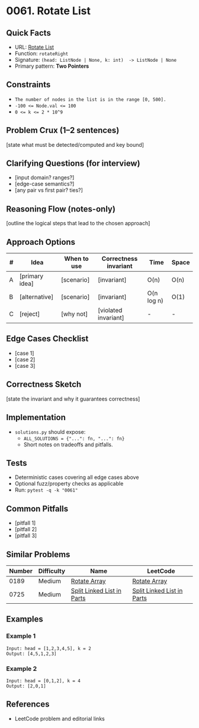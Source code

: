 # 0061. Rotate List

## Quick Facts

- URL: [Rotate List](https://leetcode.com/problems/rotate-list/)
- Function: `rotateRight`
- Signature: `(head: ListNode | None, k: int)  -> ListNode | None`
- Primary pattern: **Two Pointers**

## Constraints

- `The number of nodes in the list is in the range [0, 500].`
- `-100 <= Node.val <= 100`
- `0 <= k <= 2 * 10^9`

## Problem Crux (1–2 sentences)

[state what must be detected/computed and key bound]

## Clarifying Questions (for interview)

- [input domain? ranges?]
- [edge-case semantics?]
- [any pair vs first pair? ties?]

## Reasoning Flow (notes-only)

[outline the logical steps that lead to the chosen approach]

## Approach Options

| # | Idea | When to use | Correctness invariant | Time | Space |
|---|------|-------------|-----------------------|------|-------|
| A | [primary idea] | [scenario] | [invariant] | O(n) | O(n) |
| B | [alternative] | [scenario] | [invariant] | O(n log n) | O(1) |
| C | [reject] | [why not] | [violated invariant] | - | - |

## Edge Cases Checklist

- [case 1]
- [case 2]
- [case 3]

## Correctness Sketch

[state the invariant and why it guarantees correctness]

## Implementation

- `solutions.py` should expose:
  - `ALL_SOLUTIONS = {"...": fn, "...": fn}`
  - Short notes on tradeoffs and pitfalls.

## Tests

- Deterministic cases covering all edge cases above
- Optional fuzz/property checks as applicable
- Run: `pytest -q -k "0061"`

## Common Pitfalls

- [pitfall 1]
- [pitfall 2]
- [pitfall 3]

## Similar Problems

| Number | Difficulty | Name | LeetCode |
|---|---|---|---|
| 0189 | Medium | [Rotate Array](../0189-rotate-array/readme.md) | [Rotate Array](https://leetcode.com/problems/rotate-array/) |
| 0725 | Medium | [Split Linked List in Parts](../0725-split-linked-list-in-parts/readme.md) | [Split Linked List in Parts](https://leetcode.com/problems/split-linked-list-in-parts/) |

## Examples

### Example 1

```text
Input: head = [1,2,3,4,5], k = 2
Output: [4,5,1,2,3]
```

### Example 2

```text
Input: head = [0,1,2], k = 4
Output: [2,0,1]
```

## References

- LeetCode problem and editorial links
